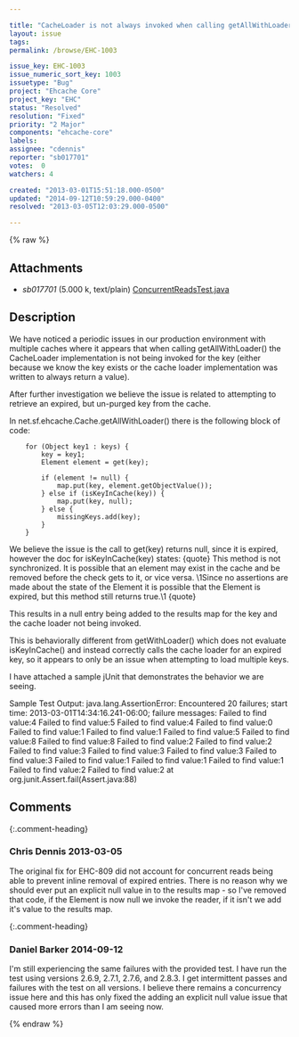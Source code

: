 ```yaml
---

title: "CacheLoader is not always invoked when calling getAllWithLoader()"
layout: issue
tags: 
permalink: /browse/EHC-1003

issue_key: EHC-1003
issue_numeric_sort_key: 1003
issuetype: "Bug"
project: "Ehcache Core"
project_key: "EHC"
status: "Resolved"
resolution: "Fixed"
priority: "2 Major"
components: "ehcache-core"
labels: 
assignee: "cdennis"
reporter: "sb017701"
votes:  0
watchers: 4

created: "2013-03-01T15:51:18.000-0500"
updated: "2014-09-12T10:59:29.000-0400"
resolved: "2013-03-05T12:03:29.000-0500"

---
```




{% raw %}


## Attachments
  
* <em>sb017701</em> (5.000 k, text/plain) [ConcurrentReadsTest.java](/attachments/EHC/EHC-1003/ConcurrentReadsTest.java)
  



## Description

<div markdown="1" class="description">

We have noticed a periodic issues in our production environment with multiple caches where it appears that when calling getAllWithLoader() the CacheLoader implementation is not being invoked for the key (either because we know the key exists or the cache loader implementation was written to always return a value).

After further investigation we believe the issue is related to attempting to retrieve an expired, but un-purged key from the cache.

In net.sf.ehcache.Cache.getAllWithLoader() there is the following block of code:

```
    for (Object key1 : keys) {
        key = key1;
        Element element = get(key);

        if (element != null) {
            map.put(key, element.getObjectValue());
        } else if (isKeyInCache(key)) {
            map.put(key, null);
        } else {
            missingKeys.add(key);
        }
    }
```


We believe the issue is the call to get(key) returns null, since it is expired, however the doc for isKeyInCache(key) states:
{quote}
This method is not synchronized. It is possible that an element may exist in the cache and be removed before the check gets to it, or vice versa.  \1Since no assertions are made about the state of the Element it is possible that the Element is expired, but this method still returns true.\1
{quote}

This results in a null entry being added to the results map for the key and the cache loader not being invoked.

This is behaviorally different from getWithLoader() which does not evaluate isKeyInCache() and instead correctly calls the cache loader for an expired key, so it appears to only be an issue when attempting to load multiple keys.

I have attached a sample jUnit that demonstrates the behavior we are seeing.

Sample Test Output:
java.lang.AssertionError: Encountered 20 failures; start time: 2013-03-01T14:34:16.241-06:00; failure messages: 
Failed to find value:4
Failed to find value:5
Failed to find value:4
Failed to find value:0
Failed to find value:1
Failed to find value:1
Failed to find value:5
Failed to find value:8
Failed to find value:8
Failed to find value:2
Failed to find value:2
Failed to find value:3
Failed to find value:3
Failed to find value:3
Failed to find value:3
Failed to find value:1
Failed to find value:1
Failed to find value:1
Failed to find value:2
Failed to find value:2
	at org.junit.Assert.fail(Assert.java:88)

</div>

## Comments


{:.comment-heading}
### **Chris Dennis** <span class="date">2013-03-05</span>

<div markdown="1" class="comment">

The original fix for EHC-809 did not account for concurrent reads being able to prevent inline removal of expired entries.  There is no reason why we should ever put an explicit null value in to the results map - so I've removed that code, if the Element is now null we invoke the reader, if it isn't we add it's value to the results map.

</div>


{:.comment-heading}
### **Daniel Barker** <span class="date">2014-09-12</span>

<div markdown="1" class="comment">

I'm still experiencing the same failures with the provided test. I have run the test using versions 2.6.9, 2.7.1, 2.7.6, and 2.8.3. I get intermittent passes and failures with the test on all versions. I believe there remains a concurrency issue here and this has only fixed the adding an explicit null value issue that caused more errors than I am seeing now.

</div>



{% endraw %}

